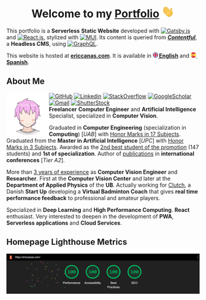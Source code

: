 <h1 align="center"> Welcome to my <a href="https://ericcanas.com/" target="_blank">Portfolio</a> <img
src="https://raw.githubusercontent.com/ABSphreak/ABSphreak/master/gifs/Hi.gif" height="32" /> </h1>
This portfolio is a <b>Serverless</b> <b>Static Website</b> developed with <a href="https://www.gatsbyjs.com/" target="_blank"><img alt="Gatsby.js" title="Gatsby.js" src=https://img.shields.io/badge/Gatsby.js-%23663399.svg?style=flat&logo=gatsby&logoColor=white height="20"></a> and <a href="https://es.reactjs.org/" target="_blank"><img alt="React.js" title="React.js" src=https://img.shields.io/badge/React.js-%2320232a.svg?style=flat&logo=React&logoColor=%2361DAFB height="20"></a>, stylized with <a href="https://mui.com/" target="_blank"><img alt="MUI" title="MUI" src=https://img.shields.io/badge/MUI-%230081CB.svg?style=flat&logo=mui&logoColor=white height="20"></a>. Its content is queried from <a href="https://www.contentful.com/" target="_blank"><i><b>Contentful</b></i></a>, a <b>Headless CMS</b>, using <a href="https://graphql.org/" target="_blank"><img alt="GraphQL" title="GraphQL" src=https://img.shields.io/badge/-GraphQL-E10098?style=flat&logo=graphql&logoColor=white height="20"></a>. 

This website is hosted at <b><a href="https://ericcanas.com/" target="_blank">ericcanas.com</a></b>. It is available in <b><a href="https://ericcanas.com/en" target="_blank"><img
src="./src/images/united_kingdom_flag.svg" height="14"/>&thinsp;English</a></b> and <b><a href="https://ericcanas.com/es" target="_blank"><img
src="./src/images/spain_flag.svg" height="14"/>&thinsp;Spanish</a></b>.

<h2> About Me </h2>

<img src="./src/images/Logo-No-Background.png" width="22%" align="left"> <a href="https://github.com/Eric-Canas/" target="_blank"> <img alt="GitHub" title="Eric-Canas" src="https://img.shields.io/badge/-Github-black?style=flat&logo=github"></a> 
<a href="https://www.linkedin.com/in/eric-canas/" target="_blank"> <img alt="Linkedin" title="eric-canas" src="https://img.shields.io/badge/-LinkedIn-blue?style=flat&logo=Linkedin&logoColor=white"></a> 
<a href="https://stackoverflow.com/story/eric-canas" target="_blank"> <img alt="StackOverflow" title="eric-canas" src="https://img.shields.io/badge/-Stack%20overflow-FE7A16?style=flat&logo=stack-overflow&logoColor=white"></a> 
<a href="https://scholar.google.com/citations?user=VmZ_MmgAAAAJ&hl=es&oi=ao" target="_blank"> <img alt="GoogleScholar" title="Google Scholar" src="https://img.shields.io/static/v1?style=flat&label=&message=Scholar&color=49A5D6&logo=GoogleScholar&logoColor=ACDAF2"></a> 
<a href="mailto:elcorreodeharu@gmail.com" target="_blank"> <img alt="Gmail" title="elcorreodeharu@gmail.com" src="https://img.shields.io/badge/-Gmail-d14836?style=flat&logo=Gmail&logoColor=white"></a> 
<a href=https://www.shutterstock.com/g/HaruKaeru target="_blank"> <img alt="ShutterStock" title="ShutterStock" src="https://img.shields.io/static/v1?label=&message=Shutterstock&color=ECECEC&logo=Shutterstock&logoColor=red"></a>  
<b>Freelancer</b> <b>Computer Engineer</b> and <b>Artificial Intelligence</b> Specialist, specialized in <b>Computer Vision</b>.  

Graduated in <b>Computer Engineering</b> (specialization in <b>Computing</b>) [<i>UAB</i>] with <a href="https://ericcanas.com/academic-background/" target="_blank">Honor Marks in 17 Subjects</a>. Graduated from the <b>Master in Artificial Intelligence</b> [<i>UPC</i>] with <a href="https://ericcanas.com/academic-background/" target="_blank">Honor Marks in 3 Subjects</a>. Awarded as the <a href="https://drive.google.com/file/d/1lPAdt6uIdZTUporimYOh4IsLWDwxtZj8/view?usp=sharing" target="_blank">2nd best student of the promotion</a> (147 students) and <b>1st of specialization</b>. Author of <a href="https://ericcanas.com/publications/" target="_blank">publications</a> in <b>international conferences</b> [<i>Tier A2</i>].  

More than <a href="https://ericcanas.com/professional-experience/" target="_blank">3 years of experience</a> as <b>Computer Vision Engineer</b> and <b>Researcher</b>. First at the <b>Computer Vision Center</b> and later at the <b>Department of Applied Physics</b> of the <b>UB</b>. Actually working for <a href="https://www.clutchapp.io/" target="_blank">Clutch</a>, a Danish <b>Start Up</b> developing a <b>Virtual Badminton Coach</b> that gives <b>real time performance feedback</b> to professional and amateur players.  

Specialized in <b>Deep Learning</b> and <b>High Performance Computing</b>. <b>React</b> enthusiast. Very interested to deepen in the development of <b>PWA</b>, <b>Serverless applications</b> and <b>Cloud Services</b>.  

<h2>Homepage Lighthouse Metrics</h2>

<img src="./src/images/lighthouse_desktop.png" />
